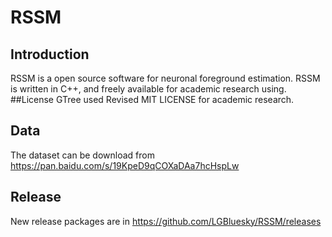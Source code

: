 # RSSM
## Introduction
RSSM is a open source software for neuronal foreground estimation. RSSM is written in C++, and freely available for academic research using. 
##License
GTree used Revised MIT LICENSE for academic research.

## Data
The dataset can be download from https://pan.baidu.com/s/19KpeD9qCOXaDAa7hcHspLw

## Release
New release packages are in https://github.com/LGBluesky/RSSM/releases

